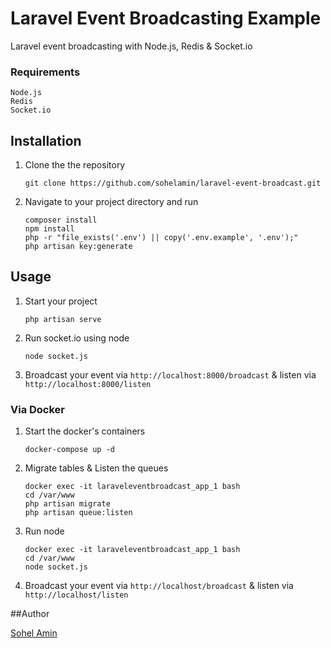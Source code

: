 # Laravel Event Broadcasting Example
Laravel event broadcasting with Node.js, Redis &amp; Socket.io

### Requirements
    Node.js
    Redis
    Socket.io

## Installation

1. Clone the the repository
    ```
    git clone https://github.com/sohelamin/laravel-event-broadcast.git
    ```

2. Navigate to your project directory and run
    ```
    composer install
    npm install
    php -r "file_exists('.env') || copy('.env.example', '.env');"
    php artisan key:generate
    ```

## Usage

1. Start your project
    ```
    php artisan serve
    ```

2. Run socket.io using node
    ```
    node socket.js
    ```

3. Broadcast your event via ```http://localhost:8000/broadcast``` & listen via ```http://localhost:8000/listen```

### Via Docker

1. Start the docker's containers
    ```
    docker-compose up -d
    ```

1. Migrate tables & Listen the queues
    ```
    docker exec -it laraveleventbroadcast_app_1 bash
    cd /var/www
    php artisan migrate
    php artisan queue:listen
    ```

3. Run node
    ```
    docker exec -it laraveleventbroadcast_app_1 bash
    cd /var/www
    node socket.js
    ```

3. Broadcast your event via ```http://localhost/broadcast``` & listen via ```http://localhost/listen```

##Author

[Sohel Amin](http://www.sohelamin.com)
